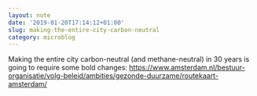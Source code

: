 ```yaml
---
layout: note
date: '2019-01-20T17:14:12+01:00'
slug: making-the-entire-city-carbon-neutral
category: microblog
---
```

Making the entire city carbon-neutral (and methane-neutral) in 30 years is going to require some bold changes: https://www.amsterdam.nl/bestuur-organisatie/volg-beleid/ambities/gezonde-duurzame/routekaart-amsterdam/

